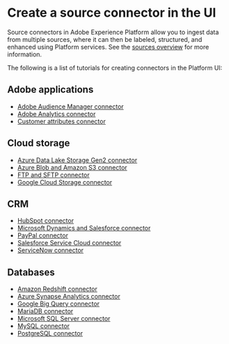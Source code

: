 # Create a source connector in the UI

Source connectors in Adobe Experience Platform allow you to ingest data from multiple sources, where it can then be labeled, structured, and enhanced using Platform services. See the [sources overview](../../technical_overview/acp_connectors_overview/acp-connectors-overview.md) for more information.

The following is a list of tutorials for creating connectors in the Platform UI:

## Adobe applications

- [Adobe Audience Manager connector](./adobe-applications/aam-ui-tutorial.md)
- [Adobe Analytics connector](./adobe-applications/adobe-analytics-ui-tutorial.md)
- [Customer attributes connector](./adobe-applications/customer-attributes-ui-tutorial.md)

## Cloud storage

- [Azure Data Lake Storage Gen2 connector](./cloud-storages/adls-gen2-ui-tutorial.md)
- [Azure Blob and Amazon S3 connector](./cloud-storages/amazon-s3-ui-tutorial.md)
- [FTP and SFTP connector](./cloud-storages/ftp-sftp-ui-tutorial.md)
- [Google Cloud Storage connector](./cloud-storages/google-cloud-storage-ui-tutorial.md)

## CRM

- [HubSpot connector](./crm/hubspot-tutorial.md)
- [Microsoft Dynamics and Salesforce connector](./crm/dynamics-salesforce-ui-tutorial.md)
- [PayPal connector](./crm/paypal-tutorial.md)
- [Salesforce Service Cloud connector](./crm/salesforce-service-cloud-tutorial.md)
- [ServiceNow connector](./crm/servicenow-ui-tutorial.md)

## Databases

- [Amazon Redshift connector](./databases/amazon-redshift-ui-tutorial.md)
- [Azure Synapse Analytics connector](./databases/azure-synapse-analytics-ui-tutorial.md)
- [Google Big Query connector](./databases/google-big-query-ui-tutorial.md)
- [MariaDB connector](./databases/maria-db-ui-tutorial.md)
- [Microsoft SQL Server connector](./databases/sql-server-ui-tutorial.md)
- [MySQL connector](./databases/mysql-ui-tutorial.md)
- [PostgreSQL connector](./databases/postgresql-tutorial.md)